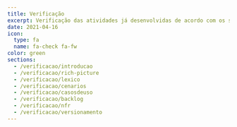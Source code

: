 ```yaml
---
title: Verificação
excerpt: Verificação das atividades já desenvolvidas de acordo com os seus requisitos.
date: 2021-04-16
icon:
  type: fa
  name: fa-check fa-fw
color: green
sections:
  - /verificacao/introducao
  - /verificacao/rich-picture
  - /verificacao/lexico
  - /verificacao/cenarios
  - /verificacao/casosdeuso
  - /verificacao/backlog
  - /verificacao/nfr
  - /verificacao/versionamento
---
```


